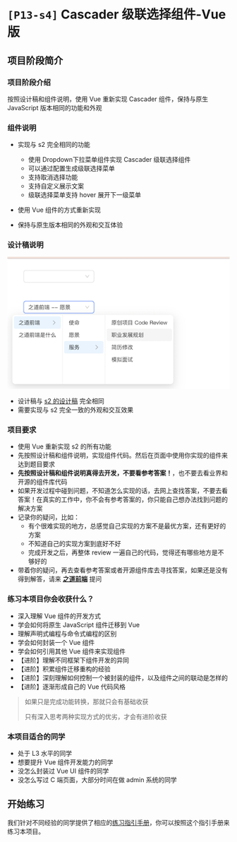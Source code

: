 # `[P13-s4]` Cascader 级联选择组件-Vue版

## 项目阶段简介

### 项目阶段介绍

按照设计稿和组件说明，使用 Vue 重新实现 Cascader 组件，保持与原生 JavaScript 版本相同的功能和外观



### 组件说明

- 实现与 s2 完全相同的功能
  - 使用 Dropdown下拉菜单组件实现 Cascader 级联选择组件
  - 可以通过配置生成级联选择菜单
  - 支持取消选择功能
  - 支持自定义展示文案
  - 级联选择菜单支持 hover 展开下一级菜单

- 使用 Vue 组件的方式重新实现
- 保持与原生版本相同的外观和交互体验



### 设计稿说明

![s4 设计稿](./design/design_cascader.png)

- 设计稿与 [s2 的设计稿](../s2/README.md) 完全相同
- 需要实现与 s2 完全一致的外观和交互效果



### 项目要求

- 使用 Vue 重新实现 s2 的所有功能
- 先按照设计稿和组件说明，实现组件代码。然后在页面中使用你实现的组件来达到题目要求
- **先按照设计稿和组件说明真得去开发，不要看参考答案！**，也不要去看业界和开源的组件库代码
- 如果开发过程中碰到问题，不知道怎么实现的话，去网上查找答案，不要去看答案！在真实的工作中，你不会有参考答案的，你只能自己想办法找到问题的解决方案
- 记录你的疑问，比如：
  - 有个很难实现的地方，总感觉自己实现的方案不是最优方案，还有更好的方案
  - 不知道自己的实现方案到底好不好
  - 完成开发之后，再整体 review 一遍自己的代码，觉得还有哪些地方是不够好的
- 带着你的疑问，再去查看参考答案或者开源组件库去寻找答案，如果还是没有得到解答，请来 [**之道前端**](https://kcnrozgf41zs.feishu.cn/wiki/PBj0w5rjUiEWVgktZE0caKOunNc) 提问



### 练习本项目你会收获什么？

- 深入理解 Vue 组件的开发方式
- 学会如何将原生 JavaScript 组件迁移到 Vue
- 理解声明式编程与命令式编程的区别
- 学会如何封装一个 Vue 组件
- 学会如何引用其他 Vue 组件来实现组件
- 【进阶】理解不同框架下组件开发的异同
- 【进阶】积累组件迁移重构的经验
- 【进阶】深刻理解如何控制一个被封装的组件，以及组件之间的联动是怎样的
- 【进阶】逐渐形成自己的 Vue 代码风格

> 如果只是完成功能转换，那就只会有基础收获
>
> 只有深入思考两种实现方式的优劣，才会有进阶收获



### 本项目适合的同学

- 处于 L3 水平的同学
- 想要提升 Vue 组件开发能力的同学
- 没怎么封装过 Vue UI 组件的同学
- 没怎么写过 C 端页面，大部分时间在做 admin 系统的同学



## 开始练习

我们针对不同经验的同学提供了相应的[练习指引手册](https://kcnrozgf41zs.feishu.cn/wiki/An7GwvUQrirdvdkJdQ9c4q3Rndd)，你可以按照这个指引手册来练习本项目。


